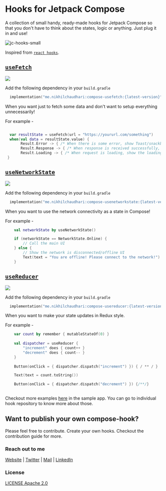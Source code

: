 # Hooks for Jetpack Compose



A collection of small handy, ready-made hooks for Jetpack Compose so that you don't have to think about the states, logic or anything. Just plug it in and use!

![jc-hooks-small](https://user-images.githubusercontent.com/16976114/154118050-c636a2c5-e5cc-409c-9f3d-40d2b0295524.jpg)

Inspired from [`react hooks`](https://reactjs.org/docs/hooks-intro.html).

## [**`useFetch`**](https://github.com/CuriousNikhil/compose-hooks/tree/main/usefetch) 

[![](https://img.shields.io/badge/mavencentral-v1.0.0--alpha1.3-yellowgreen?style=flat&logo=gradle)](https://github.com/CuriousNikhil/compose-hooks/usefetch)

Add the following dependency in your `build.gradle`

```kotlin
  implementation("me.nikhilchaudhari:compose-usefetch:{latest-version}")
```

When you want just to fetch some data and don't want to setup everything unnecessarily!

For example - 

```kotlin

  var resultState = useFetch(url = "https://yoururl.com/something")
  when(val data = resultState.value) {
       Result.Error -> { /* When there is some error, show Toast/snackbar/error message */  }
       Result.Response -> { /* When response is received successfully, show the data on UI */ }
       Result.Loading -> { /* When request is loading, show the loading progress on UI */ }
 }
```

## [**`useNetworkState`**](https://github.com/CuriousNikhil/compose-hooks/tree/main/useNetworkState) 

[![](https://img.shields.io/badge/mavencentral-v1.0.0--alpha2-yellowgreen?style=flat&logo=gradle)](https://github.com/CuriousNikhil/compose-hooks/useNetworkState)

Add the following dependency in your `build.gradle`

```kotlin
  implementation("me.nikhilchaudhari:compose-usenetworkstate:{latest-version}")
```

When you want to use the network connectivity as a state in Compose!

For example -

```kotlin
    val networkState by useNetworkState()

    if (networkState == NetworkState.Online) {
        // Call the main UI
    } else {
        // Show the network is disconnected/offline UI
        Text(text = "You are offline! Please connect to the network!")
    }
```


## [**`useReducer`**](https://github.com/CuriousNikhil/compose-hooks/tree/main/useReducer) 

[![](https://img.shields.io/badge/mavencentral-v1.0.0--alpha1-yellowgreen?style=flat&logo=gradle)](https://github.com/CuriousNikhil/compose-hooks/useReducer)

Add the following dependency in your `build.gradle`

```kotlin
  implementation("me.nikhilchaudhari:compose-usereducer:{latest-version}")
```

When you want to make your state updates in Redux style.

For example -

```kotlin
    var count by remember { mutableStateOf(0) }
    
    val dispatcher = useReducer {
        "increment" does { count++ }
        "decrement" does { count-- }
    }
    
    Button(onClick = { dispatcher.dispatch("increment") }) { / ** / }

    Text(text = count.toString())

    Button(onClick = { dispatcher.dispatch("decrement") }) {/**/}
  
```

Checkout more examples [here](https://github.com/CuriousNikhil/compose-hooks/blob/main/app/src/main/java/me/nikhilchaudhari/usefetch/MainActivity.kt) in the sample app. You can go to individual hook repository to know more about those.

## Want to publish your own compose-hook?

Please feel free to contribute. Create your own hooks.
Checkout the contribution guide for more.

### Reach out to me

[Website](nikhilchaudhari.me/) | [Twitter](https://twitter.com/CuriousNikhyl) | [Mail](nikhyl777@gmail.com) | [LinkedIn](https://www.linkedin.com/in/nikhylchaudhari/)

### License

[LICENSE Apache 2.0](https://github.com/CuriousNikhil/compose-hooks/blob/main/LICENSE)
